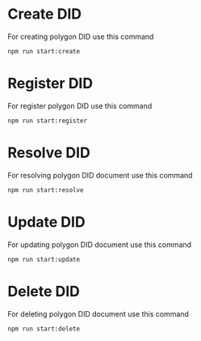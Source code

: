 # Create DID 

For creating polygon DID use this command
```
npm run start:create
```

# Register DID

For register polygon DID use this command
```
npm run start:register
```

# Resolve DID

For resolving polygon DID document use this command
```
npm run start:resolve
```

# Update DID

For updating polygon DID document use this command
```
npm run start:update
```

# Delete DID

For deleting polygon DID document use this command
```
npm run start:delete
```